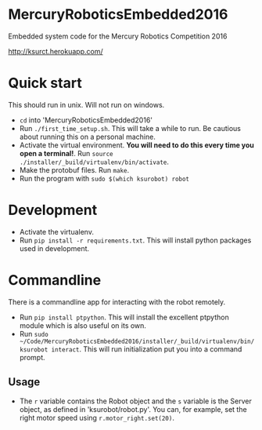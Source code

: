 # MercuryRoboticsEmbedded2016
Embedded system code for the Mercury Robotics Competition 2016

http://ksurct.herokuapp.com/

# Quick start
This should run in unix. Will not run on windows.

- `cd` into 'MercuryRoboticsEmbedded2016'
- Run `./first_time_setup.sh`. This will take a while to run. Be cautious about
  running this on a personal machine.
- Activate the virtual environment. __You will need to do this every time
  you open a terminal!__. Run `source ./installer/_build/virtualenv/bin/activate`.
- Make the protobuf files. Run `make`.
- Run the program with `sudo $(which ksurobot) robot`

# Development

- Activate the virtualenv.
- Run `pip install -r requirements.txt`. This will install python packages used in
  development.

# Commandline
There is a commandline app for interacting with the robot remotely.
- Run `pip install ptpython`. This will install the excellent ptpython module
  which is also useful on its own.
- Run `sudo ~/Code/MercuryRoboticsEmbedded2016/installer/_build/virtualenv/bin/ksurobot interact`.
  This will run initialization put you into a command prompt.

## Usage
- The `r` variable contains the Robot object and the  `s` variable is the
  Server object, as defined in 'ksurobot/robot.py'. You can, for example,
  set the right motor speed using `r.motor_right.set(20)`.
